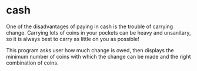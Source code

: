 # cash
One of the disadvantages of paying in cash is the trouble of carrying change. Carrying lots of coins in your pockets can be heavy and unsanitary, so it is always best to carry as little on you as possible! 

This program asks user how much change is owed, then displays the minimum number of coins with which the change can be made and the right combination of coins.
